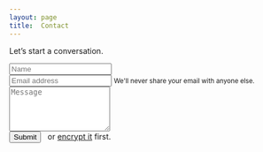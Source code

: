 ```yaml
---
layout: page
title:  Contact
---
```


Let’s start a conversation.

<form>
  <div class="form-row">
    <div class="col">
      <input type="text" class="form-control" placeholder="Name">
    </div>
    <div class="col">
      <input type="email" class="form-control" placeholder="Email address">
      <small id="emailHelp" class="form-text text-muted">We'll never share your email with anyone else.</small>
    </div>
  </div>
  <div class="form-group">
      <textarea rows="5" class="form-control" placeholder="Message" name="Message" required=""></textarea>
  </div>
  <div class="form-group"> 
      <button type="submit" class="btn btn-primary">Submit</button> &nbsp; or <a href="/404.md/" target="_blank">encrypt it</a> first.
  </div>
</form>
